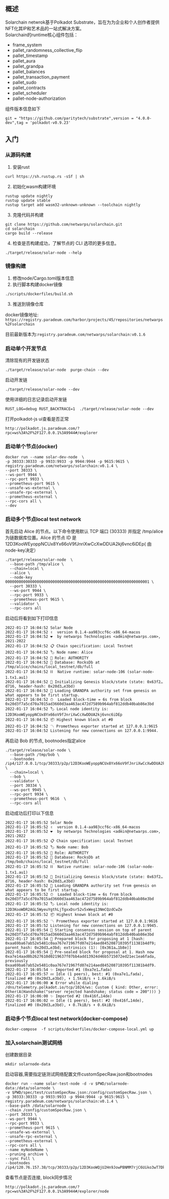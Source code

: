 ## 概述

Solarchain netwrok基于Polkadot Substrate，旨在为为企业和个人创作者提供NFT化其IP和艺术品的一站式解决方案。  
Solarchain的runtime核心组件包括：
- frame_system
- pallet_randomness_collective_flip
- pallet_timestamp
- pallet_aura
- pallet_grandpa
- pallet_balances
- pallet_transaction_payment
- pallet_sudo
- pallet_contracts
- pallet_scheduler
- pallet-node-authorization 

组件版本信息如下
```
git = "https://github.com/paritytech/substrate",version = "4.0.0-dev",tag = 'polkadot-v0.9.23'
```
## 入门

### 从源码构建
1. 安装rust
```
curl https://sh.rustup.rs -sSf | sh
```
2. 初始化wasm构建环境
```
rustup update nightly
rustup update stable
rustup target add wasm32-unknown-unknown --toolchain nightly
```
3. 克隆代码并构建
```
git clone https://github.com/netwarps/solarchain.git
cd solarchain
cargo build --release
```
4. 检查是否构建成功，了解节点的 CLI 选项的更多信息。
```
./target/release/solar-node --help
```
### 镜像构建
1. 修改node/Cargo.toml版本信息
2. 执行脚本构建docker镜像
```
./scripts/dockerfiles/build.sh
```
3. 推送到镜像仓库

docker镜像地址: `https://registry.paradeum.com/harbor/projects/45/repositories/netwarps%2Fsolarchain `

目前最新版本为:`registry.paradeum.com/netwarps/solarchain:v0.1.6`

### 启动单个开发节点
清除现有的开发链状态
```
./target/release/solar-node  purge-chain --dev
```
启动开发链
```
./target/release/solar-node --dev
```
使用详细的日志记录启动开发链
```
RUST_LOG=debug RUST_BACKTRACE=1  ./target/release/solar-node --dev
```
打开polkadot-js ui查看是否正常
```
http://polkadot.js.paradeum.com/?rpc=ws%3A%2F%2F127.0.0.1%3A9944#/explorer
```
### 启动单个节点(docker)

```
docker run --name solar-dev-node  \
-p 30333:30333 -p 9933:9933 -p 9944:9944 -p 9615:9615 \
registry.paradeum.com/netwarps/solarchain:v0.1.4 \
--port 30333 \
--ws-port 9944 \
--rpc-port 9933 \
--prometheus-port 9615 \
--unsafe-ws-external \
--unsafe-rpc-external \
--prometheus-external \
--rpc-cors all \
--dev
```

### 启动多个节点local test network
首先启动 Alice 的节点。以下命令使用默认 TCP 端口 (30333) 并指定 /tmp/alice为链数据库位置。Alice 的节点 ID 是 12D3KooWEyoppNCUx8Yx66oV9fJnriXwCcXwDDUA2kj6vnc6iDEp( 由node-key决定）
```
./target/release/solar-node  \
  --base-path /tmp/alice \
  --chain=local \
  --alice \
  --node-key 0000000000000000000000000000000000000000000000000000000000000001 \
  --port 30333 \
  --ws-port 9944 \
  --rpc-port 9933 \
  --prometheus-port 9615 \
  --validator \
  --rpc-cors all 
```
启动后将看到如下打印信息
```
2022-01-17 16:04:52 Solar Node    
2022-01-17 16:04:52 ✌️  version 0.1.4-aa983ccf6c-x86_64-macos    
2022-01-17 16:04:52 ❤️  by netwarps Technologies <admin@netwarps.com>, 2021-2022    
2022-01-17 16:04:52 📋 Chain specification: Local Testnet    
2022-01-17 16:04:52 🏷 Node name: Alice    
2022-01-17 16:04:52 👤 Role: AUTHORITY    
2022-01-17 16:04:52 💾 Database: RocksDb at /tmp/alice/chains/local_testnet/db/full    
2022-01-17 16:04:52 ⛓  Native runtime: solar-node-106 (solar-node-1.tx1.au1)    
2022-01-17 16:04:52 🔨 Initializing Genesis block/state (state: 0x63f2…d716, header-hash: 0x20d3…e3bd)    
2022-01-17 16:04:52 👴 Loading GRANDPA authority set from genesis on what appears to be first startup.    
2022-01-17 16:04:52 ⏱  Loaded block-time = 6s from block 0x20d3f7a5cd70a7015ad3660d3aa463ac472d7589b964abf812ddb40bab86e3bd    
2022-01-17 16:04:52 🏷 Local node identity is: 12D3KooWEyoppNCUx8Yx66oV9fJnriXwCcXwDDUA2kj6vnc6iDEp    
2022-01-17 16:04:52 📦 Highest known block at #0    
2022-01-17 16:04:52 〽️ Prometheus exporter started at 127.0.0.1:9615    
2022-01-17 16:04:52 Listening for new connections on 127.0.0.1:9944.
```

再启动 Bob 的节点, bootnodes指定alice
```
./target/release/solar-node \
  --base-path /tmp/bob \
  --bootnodes /ip4/127.0.0.1/tcp/30333/p2p/12D3KooWEyoppNCUx8Yx66oV9fJnriXwCcXwDDUA2kj6vnc6iDEp \
  --chain=local \
  --bob \
  --validator \
  --port 30334 \
  --ws-port 9945 \
  --rpc-port 9934 \
  --prometheus-port 9616  \
  --rpc-cors all 
```
启动成功后打印以下信息
```
2022-01-17 16:05:52 Solar Node    
2022-01-17 16:05:52 ✌️  version 0.1.4-aa983ccf6c-x86_64-macos    
2022-01-17 16:05:52 ❤️  by netwarps Technologies <admin@netwarps.com>, 2021-2022    
2022-01-17 16:05:52 📋 Chain specification: Local Testnet    
2022-01-17 16:05:52 🏷 Node name: Bob    
2022-01-17 16:05:52 👤 Role: AUTHORITY    
2022-01-17 16:05:52 💾 Database: RocksDb at /tmp/bob/chains/local_testnet/db/full    
2022-01-17 16:05:52 ⛓  Native runtime: solar-node-106 (solar-node-1.tx1.au1)    
2022-01-17 16:05:52 🔨 Initializing Genesis block/state (state: 0x63f2…d716, header-hash: 0x20d3…e3bd)    
2022-01-17 16:05:52 👴 Loading GRANDPA authority set from genesis on what appears to be first startup.    
2022-01-17 16:05:52 ⏱  Loaded block-time = 6s from block 0x20d3f7a5cd70a7015ad3660d3aa463ac472d7589b964abf812ddb40bab86e3bd    
2022-01-17 16:05:52 🏷 Local node identity is: 12D3KooWDR2AGL5WyeuYgthLjTgxxDsr52v5xWeg13NmCQzdCwZe    
2022-01-17 16:05:52 📦 Highest known block at #0    
2022-01-17 16:05:52 〽️ Prometheus exporter started at 127.0.0.1:9616    
2022-01-17 16:05:52 Listening for new connections on 127.0.0.1:9945.    
2022-01-17 16:05:54 🙌 Starting consensus session on top of parent 0x20d3f7a5cd70a7015ad3660d3aa463ac472d7589b964abf812ddb40bab86e3bd    
2022-01-17 16:05:54 🎁 Prepared block for proposing at 1 [hash: 0xaa69ba67ab52e5481c0aa767e71967fd07e214aed845208710395f11381b4df9; parent_hash: 0x20d3…e3bd; extrinsics (1): [0x361a…1b8e]]    
2022-01-17 16:05:54 🔖 Pre-sealed block for proposal at 1. Hash now 0xa7e14aad0b2627610d0219637f07bb4add13924d46b5715072ed21ec1ea6fada, previously 0xaa69ba67ab52e5481c0aa767e71967fd07e214aed845208710395f11381b4df9.    
2022-01-17 16:05:54 ✨ Imported #1 (0xa7e1…fada)    
2022-01-17 16:05:57 💤 Idle (1 peers), best: #1 (0xa7e1…fada), finalized #0 (0x20d3…e3bd), ⬇ 1.5kiB/s ⬆ 1.6kiB/s    
2022-01-17 16:06:00 ❌ Error while dialing /dns/telemetry.polkadot.io/tcp/1024/ws: Custom { kind: Other, error: Other(A(Handshake("server rejected handshake; status code = 200"))) }    
2022-01-17 16:06:00 ✨ Imported #2 (0x416f…14de)    
2022-01-17 16:06:02 💤 Idle (1 peers), best: #2 (0x416f…14de), finalized #0 (0x20d3…e3bd), ⬇ 0.7kiB/s ⬆ 0.6kiB/s    
```

### 启动多个节点local test network(docker-compose)
```
docker-compose  -f scripts/dockerfiles/docker-compose-local.yml up 
```

### 加入solarchain测试网络

创建数据目录
```
mkdir solarnode-data
```
启动容器,需要指定链测试网络配置文件customSpecRaw.json和bootnodes
```
docker run --name solar-test-node -d -v $PWD/solarnode-data:/data/solarnode \
-v $PWD/spec/test/customSpecRaw.json:/config/customSpecRaw.json \
-p 30333:30333 -p 9933:9933 -p 9944:9944 -p 9615:9615 \
registry.paradeum.com/netwarps/solarchain:v0.1.4 \
--base-path /data/solarnode \
--chain /config/customSpecRaw.json \
--port 30333 \
--ws-port 9944 \
--rpc-port 9933 \
--prometheus-port 9615 \
--unsafe-ws-external \
--unsafe-rpc-external \
--prometheus-external \
--rpc-cors all \
--name myNodeName \
--pruning archive \
--sync Full \
--bootnodes /ip4/120.76.157.38/tcp/30333/p2p/12D3KooWQjU2Hn9JowPBNMM7rjC6Uiko3wT7DkQto2BSFq3zbsvi
```

查看节点是否连接, block同步情况
```
http://polkadot.js.paradeum.com/?rpc=ws%3A%2F%2F127.0.0.1%3A9944#/explorer/node
```
